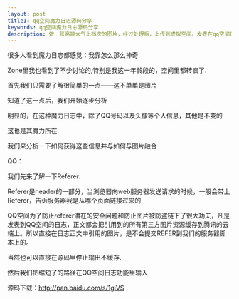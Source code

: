 ```yaml
---
layout: post
title1: qq空间魔力日志源码分享
keywords: qq空间魔力日志源码分享
description: 做一张高端大气上档次的图片，经过处理后，上传到虚拟空间。发表在qq空间日志里，让小伙伴们惊呆去吧。
---
```


<p>很多人看到魔力日志都感觉：我靠怎么那么神奇</p>
<p>Zone里我也看到了不少讨论的,特别是我这一年龄段的，空间里都转疯了.</p>
<p>首先我们只需要了解很简单的一点——这不单单是图片</p>

<p>知道了这一点后，我们开始逐步分析</p>

<p>明显的，在这种魔力日志中，除了QQ号码以及头像等个人信息，其他是不变的</p>

<p>这也是其魔力所在</p>

<p>我们来分析一下如何获得这些信息并与如何与图片融合</p>

<p>QQ：</p>

<p>我们先来了解一下Referer:</p>

<p>Referer是header的一部分，当浏览器向web服务器发送请求的时候，一般会带上Referer，告诉服务器我是从哪个页面链接过来的</p>
<p>QQ空间为了防止referer潜在的安全问题和防止图片被防盗链下了很大功夫，凡是发表到QQ空间的日志，正文都会把引用到的所有第三方图片资源缓存到腾讯的云端上。所以直接在日志正文中引用的图片，是不会提交REFER到我们的服务器脚本上的。</p>

<p>当然也可以直接在源码里停止输出不缓存.</p>

<p>然后我们把缩短了的路径在QQ空间日志功能里输入</p>

<p>源码下载：<a href='http://pan.baidu.com/s/1giVS'>http://pan.baidu.com/s/1giVS</a></p>



